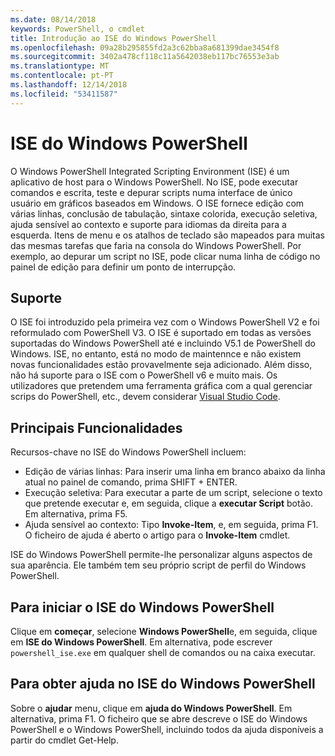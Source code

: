 ```yaml
---
ms.date: 08/14/2018
keywords: PowerShell, o cmdlet
title: Introdução ao ISE do Windows PowerShell
ms.openlocfilehash: 09a28b295855fd2a3c62bba8a681399dae3454f8
ms.sourcegitcommit: 3402a478cf118c11a5642038eb117bc76553e3ab
ms.translationtype: MT
ms.contentlocale: pt-PT
ms.lasthandoff: 12/14/2018
ms.locfileid: "53411587"
---
```

# <a name="the-windows-powershell-ise"></a>ISE do Windows PowerShell

O Windows PowerShell Integrated Scripting Environment (ISE) é um aplicativo de host para o Windows PowerShell. No ISE, pode executar comandos e escrita, teste e depurar scripts numa interface de único usuário em gráficos baseados em Windows. O ISE fornece edição com várias linhas, conclusão de tabulação, sintaxe colorida, execução seletiva, ajuda sensível ao contexto e suporte para idiomas da direita para a esquerda. Itens de menu e os atalhos de teclado são mapeados para muitas das mesmas tarefas que faria na consola do Windows PowerShell. Por exemplo, ao depurar um script no ISE, pode clicar numa linha de código no painel de edição para definir um ponto de interrupção.

## <a name="support"></a>Suporte

O ISE foi introduzido pela primeira vez com o Windows PowerShell V2 e foi reformulado com PowerShell V3. O ISE é suportado em todas as versões suportadas do Windows PowerShell até e incluindo V5.1 de PowerShell do Windows. ISE, no entanto, está no modo de maintennce e não existem novas funcionalidades estão provavelmente seja adicionado.
Além disso, não há suporte para o ISE com o PowerShell v6 e muito mais. Os utilizadores que pretendem uma ferramenta gráfica com a qual gerenciar scrips do PowerShell, etc., devem considerar [Visual Studio Code](https://code.visualstudio.com/).

## <a name="key-features"></a>Principais Funcionalidades

Recursos-chave no ISE do Windows PowerShell incluem:

- Edição de várias linhas: Para inserir uma linha em branco abaixo da linha atual no painel de comando, prima SHIFT + ENTER.
- Execução seletiva: Para executar a parte de um script, selecione o texto que pretende executar e, em seguida, clique a **executar Script** botão. Em alternativa, prima F5.
- Ajuda sensível ao contexto: Tipo **Invoke-Item**, e, em seguida, prima F1. O ficheiro de ajuda é aberto o artigo para o **Invoke-Item** cmdlet.

ISE do Windows PowerShell permite-lhe personalizar alguns aspectos de sua aparência. Ele também tem seu próprio script de perfil do Windows PowerShell.

## <a name="to-start-the-windows-powershell-ise"></a>Para iniciar o ISE do Windows PowerShell

Clique em **começar**, selecione **Windows PowerShell**e, em seguida, clique em **ISE do Windows PowerShell**.
Em alternativa, pode escrever `powershell_ise.exe` em qualquer shell de comandos ou na caixa executar.

## <a name="to-get-help-in-the-windows-powershell-ise"></a>Para obter ajuda no ISE do Windows PowerShell

Sobre o **ajudar** menu, clique em **ajuda do Windows PowerShell**. Em alternativa, prima F1. O ficheiro que se abre descreve o ISE do Windows PowerShell e o Windows PowerShell, incluindo todos da ajuda disponíveis a partir do cmdlet Get-Help.
